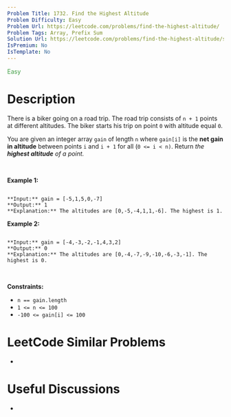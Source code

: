 ```yaml
---
Problem Title: 1732. Find the Highest Altitude
Problem Difficulty: Easy
Problem Url: https://leetcode.com/problems/find-the-highest-altitude/
Problem Tags: Array, Prefix Sum
Solution Url: https://leetcode.com/problems/find-the-highest-altitude/solution/
IsPremium: No
IsTemplate: No
---
```


<span style="color: rgb(67, 160, 71);">Easy</span>

# Description

There is a biker going on a road trip. The road trip consists of `n + 1` points at different altitudes. The biker starts his trip on point `0` with altitude equal `0`.


You are given an integer array `gain` of length `n` where `gain[i]` is the **net gain in altitude** between points `i`​​​​​​ and `i + 1` for all (`0 <= i < n)`. Return *the **highest altitude** of a point.*


 


**Example 1:**



```

**Input:** gain = [-5,1,5,0,-7]
**Output:** 1
**Explanation:** The altitudes are [0,-5,-4,1,1,-6]. The highest is 1.

```

**Example 2:**



```

**Input:** gain = [-4,-3,-2,-1,4,3,2]
**Output:** 0
**Explanation:** The altitudes are [0,-4,-7,-9,-10,-6,-3,-1]. The highest is 0.

```

 


**Constraints:**


* `n == gain.length`
* `1 <= n <= 100`
* `-100 <= gain[i] <= 100`




# LeetCode Similar Problems

- []()

# Useful Discussions

- []()
